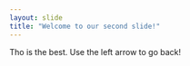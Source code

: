 ```yaml
---
layout: slide
title: "Welcome to our second slide!"
---
```

Tho is the best.
Use the left arrow to go back!
